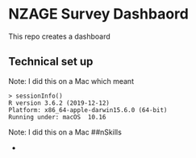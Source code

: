# NZAGE Survey Dashbaord

This repo creates a dashboard

## Technical set up



Note: I did this on a Mac which meant

```
> sessionInfo()
R version 3.6.2 (2019-12-12)
Platform: x86_64-apple-darwin15.6.0 (64-bit)
Running under: macOS  10.16
```
Note: I did this on a Mac
##nSkills

- 